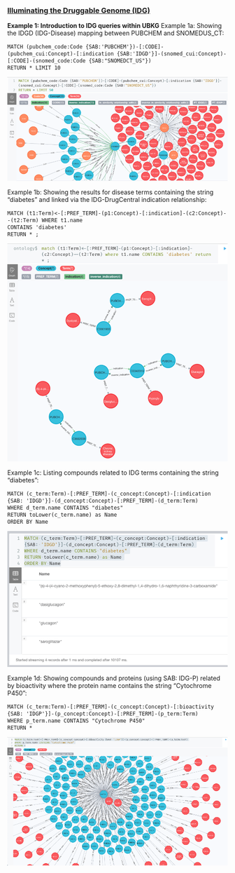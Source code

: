 ### <ins>Illuminating the Druggable Genome (IDG)</ins>

<strong>Example 1: Introduction to IDG queries within UBKG</strong>
Example 1a: Showing the IDGD (IDG-Disease) mapping between PUBCHEM and SNOMEDUS_CT:

```cypher 
MATCH (pubchem_code:Code {SAB:'PUBCHEM'})-[:CODE]-(pubchem_cui:Concept)-[:indication {SAB:'IDGD'}]-(snomed_cui:Concept)-[:CODE]-(snomed_code:Code {SAB:"SNOMEDCT_US"})
RETURN * LIMIT 10
```
<img src="https://github.com/unmtransinfo/cfde-distillery/blob/main/doc/UserGuide/images/1a.png?raw=true" width="750">

Example 1b: Showing the results for disease terms containing the string “diabetes” and linked via the IDG-DrugCentral indication relationship:

```cypher 
MATCH (t1:Term)<-[:PREF_TERM]-(p1:Concept)-[:indication]-(c2:Concept)--(t2:Term) WHERE t1.name 
CONTAINS 'diabetes' 
RETURN * ;
```
<img src="https://github.com/unmtransinfo/cfde-distillery/blob/main/doc/UserGuide/images/1b.png?raw=true" width="750">

Example 1c: Listing compounds related to IDG terms containing the string “diabetes”:

```cypher 
MATCH (c_term:Term)-[:PREF_TERM]-(c_concept:Concept)-[:indication {SAB: 'IDGD'}]-(d_concept:Concept)-[:PREF_TERM]-(d_term:Term)
WHERE d_term.name CONTAINS "diabetes"
RETURN toLower(c_term.name) as Name
ORDER BY Name
```

<img src="https://github.com/unmtransinfo/cfde-distillery/blob/main/doc/UserGuide/images/1c.png?raw=true" width="750">

Example 1d: Showing compounds and proteins (using SAB: IDG-P) related by bioactivity where the protein name contains the string “Cytochrome P450”:

```cypher 
MATCH (c_term:Term)-[:PREF_TERM]-(c_concept:Concept)-[:bioactivity {SAB: 'IDGP'}]-(p_concept:Concept)-[:PREF_TERM]-(p_term:Term)
WHERE p_term.name CONTAINS "Cytochrome P450"
RETURN *
```
<img src="https://github.com/unmtransinfo/cfde-distillery/blob/main/doc/UserGuide/images/1d.png?raw=true" width="750">

